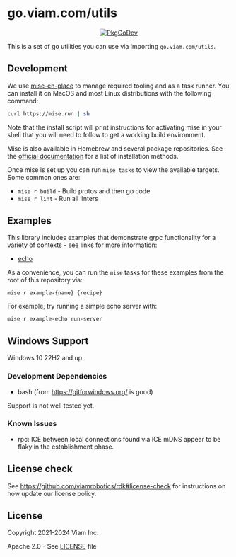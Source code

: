 # go.viam.com/utils

<p align="center">
  <a href="https://pkg.go.dev/go.viam.com/utils"><img src="https://pkg.go.dev/badge/go.viam.com/utils" alt="PkgGoDev"></a>
</a>
</p>


This is a set of go utilities you can use via importing `go.viam.com/utils`. 

## Development

We use [mise-en-place][mise] to manage required tooling and as a task runner. You can install it on MacOS and most Linux distributions with the following command:

```bash
curl https://mise.run | sh
```

Note that the install script will print instructions for activating mise in your shell that you will need to follow to get a working build environment.

Mise is also available in Homebrew and several package repositories. See the [official documentation][install-mise] for a list of installation methods.

Once mise is set up you can run `mise tasks` to view the available targets. Some common ones are:

- `mise r build` - Build protos and then go code
- `mise r lint` - Run all linters

## Examples

This library includes examples that demonstrate grpc functionality for a variety of contexts - see links for more information:
* [echo](https://github.com/viamrobotics/goutils/blob/main/rpc/examples/echo/README.md)

As a convenience, you can run the `mise` tasks for these examples from the root of this repository via:
```
mise r example-{name} {recipe}
```

For example, try running a simple echo server with:
```
mise r example-echo run-server
```

## Windows Support

Windows 10 22H2 and up.

### Development Dependencies

* bash (from https://gitforwindows.org/ is good)

Support is not well tested yet.

### Known Issues

* rpc: ICE between local connections found via ICE mDNS appear to be flaky in the establishment phase.

## License check

See https://github.com/viamrobotics/rdk#license-check for instructions on how update our license policy.

## License 
Copyright 2021-2024 Viam Inc.

Apache 2.0 - See [LICENSE](https://github.com/viamrobotics/goutils/blob/main/LICENSE) file

[mise]: https://mise.jdx.dev/
[install-mise]: https://mise.jdx.dev/installing-mise.html
